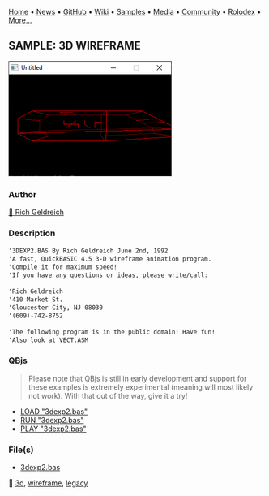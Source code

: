 [Home](https://qb64.com) • [News](../../news.md) • [GitHub](../../github.md) • [Wiki](../../wiki.md) • [Samples](../../samples.md) • [Media](../../media.md) • [Community](../../community.md) • [Rolodex](../../rolodex.md) • [More...](../../more.md)

## SAMPLE: 3D WIREFRAME

![screenshot.png](img/screenshot.png)

### Author

[🐝 Rich Geldreich](../rich-geldreich.md) 

### Description

```text
'3DEXP2.BAS By Rich Geldreich June 2nd, 1992
'A fast, QuickBASIC 4.5 3-D wireframe animation program.
'Compile it for maximum speed!
'If you have any questions or ideas, please write/call:

'Rich Geldreich
'410 Market St.
'Gloucester City, NJ 08030
'(609)-742-8752

'The following program is in the public domain! Have fun!
'Also look at VECT.ASM
```

### QBjs

> Please note that QBjs is still in early development and support for these examples is extremely experimental (meaning will most likely not work). With that out of the way, give it a try!

* [LOAD "3dexp2.bas"](https://v6p9d9t4.ssl.hwcdn.net/html/5963335/index.html?src=https://qb64.com/samples/3d-wireframe/src/3dexp2.bas)
* [RUN "3dexp2.bas"](https://v6p9d9t4.ssl.hwcdn.net/html/5963335/index.html?mode=auto&src=https://qb64.com/samples/3d-wireframe/src/3dexp2.bas)
* [PLAY "3dexp2.bas"](https://v6p9d9t4.ssl.hwcdn.net/html/5963335/index.html?mode=play&src=https://qb64.com/samples/3d-wireframe/src/3dexp2.bas)

### File(s)

* [3dexp2.bas](src/3dexp2.bas)

🔗 [3d](../3d.md), [wireframe](../wireframe.md), [legacy](../legacy.md)
